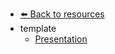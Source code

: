 - [⬅️ Back to resources](../README.md)
- template
  - [Presentation](./Presentation.md "Presentation")
